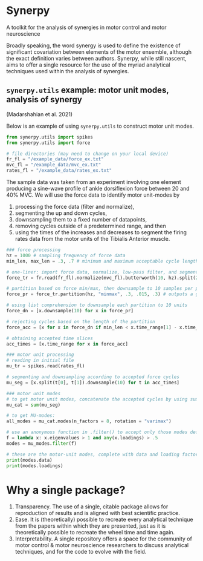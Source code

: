 # Synerpy
A toolkit for the analysis of synergies in motor control and motor neuroscience

Broadly speaking, the word synergy is used to define the existence of significant covariation between elements of the motor ensemble, although the exact definition varies between authors. Synerpy, while still nascent, aims to offer a single resource for the use of the myriad analytical techniques used within the analysis of synergies.

## `synerpy.utils` example: motor unit modes, analysis of synergy
(Madarshahian et al. 2021)

Below is an example of using `synerpy.utils` to construct motor unit modes.
```python
from synerpy.utils import spikes
from synerpy.utils import force

# file directories (may need to change on your local device)
fr_fl = "/example_data/force_ex.txt"
mvc_fl = "/example_data/mvc_ex.txt"
rates_fl = "/example_data/rates_ex.txt"
```
The sample data was taken from an experiment involving one element producing a sine-wave profile of ankle dorsiflexion force between 20 and 40% MVC. We will use the force data to identify motor unit-modes by
1. processing the force data (filter and normalize),
2. segmenting the up and down cycles,
3. downsampling them to a fixed number of datapoints,
4. removing cycles outside of a predetermined range, and then
5. using the times of the increases and decreases to segment the firing rates data from the motor units of the Tibialis Anterior muscle.

```python
### force processing
hz = 1000 # sampling frequency of force data
min_len, max_len = .3, .7 # minimum and maximum acceptable cycle length

# one-liner: import force data, normalize, low-pass filter, and segment from 2-15 s
force_tr = fr.read(fr_fl).normalize(mvc_fl).butterworth(10, hz).split(2,15)

# partition based on force min/max, then downsample to 10 samples per partition
force_pr = force_tr.partition(hz, "minmax", .3, .015, .3) # outputs a generator of partitions

# using list comprehension to downsample each partition to 10 units
force_dn = [x.downsample(10) for x in force_pr]

# rejecting cycles based on the length of the partition
force_acc = [x for x in force_dn if min_len < x.time_range[1] - x.time_range[0] < max_len]

# obtaining accepted time slices
acc_times = [x.time_range for x in force_acc]

### motor unit processing
# reading in initial file
mu_tr = spikes.read(rates_fl)

# segmenting and downsampling according to accepted force cycles
mu_seg = [x.split(t[0], t[1]).downsample(10) for t in acc_times]

### motor unit modes
# to get motor unit modes, concatenate the accepted cycles by using sum()
mu_cat = sum(mu_seg)

# to get MU-modes:
all_modes = mu_cat.modes(n_factors = 8, rotation = "varimax")

# use an anonymous function in .filter() to accept only those modes defined as significant
f = lambda x: x.eigenvalues > 1 and any(x.loadings) > .5
modes = mu_modes.filter(f)

# these are the motor-unit modes, complete with data and loading factors
print(modes.data)
print(modes.loadings)

```

# Why a single package?
1. Transparency. The use of a single, citable package allows for reproduction of results and is aligned with best scientific practice.
2. Ease. It is (theoretically) possible to recreate every analytical technique from the papers within which they are presented, just as it is theoretically possible to recreate the wheel time and time again.
3. Interpretability. A single repository offers a space for the community of motor control & motor neuroscience researchers to discuss analytical techniques, and for the code to evolve with the field.